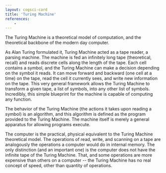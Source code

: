 ```yaml
---
layout: cogsci-card
title: 'Turing Machine'
references:
    - 
---
```


The Turing Machine is a theoretical model of computation, and the theoretical backbone of the modern day computer. 

As Alan Turing formulated it, Turing Machine acted as a tape reader, a parsing machine. The machine is fed an infinitely long tape (theoretical, recall) and reads discrete cells along the length of the tape. Each cell contains a symbol, and the Turing Machine can make a decision depending on the symbol it reads. It can move forward and backward (one cell at a time) on the tape, read the cell it currently sees, and write new information on the tape. This very general framework allows the Turing Machine to transform a given tape, a list of symbols, into any other list of symbols. Incredibly, this simple blueprint for the machine is capable of computing any function. 

The behavior of the Turing Machine (the actions it takes upon reading a symbol) is an algorithm, and this algorithm is defined as the program provided to the Turing Machine. The machine itself is merely a general apparatus for allowing programs execute.

The computer is the practical, physical equivalent to the Turing Machine theoretical model. The operations of read, write, and scanning on a tape are analogously the operations a computer would do in internal memory. The only distinction (and an important one) is the computer does not have the infinite tape of the Turing Machine. That, and some operations are more expensive than others on a computer -- the Turing Machine has no real concept of speed, other than quantity of operations. 